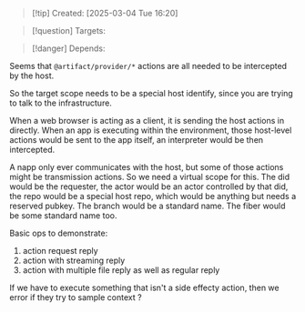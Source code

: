 
>[!tip] Created: [2025-03-04 Tue 16:20]

>[!question] Targets: 

>[!danger] Depends: 

Seems that `@artifact/provider/*` actions are all needed to be intercepted by the host.

So the target scope needs to be a special host identify, since you are trying to talk to the infrastructure.

When a web browser is acting as a client, it is sending the host actions in directly. When an app is executing within the environment, those host-level actions would be sent to the app itself, an interpreter would be then intercepted. 


A napp only ever communicates with the host, but some of those actions might be transmission actions.  So we need a virtual scope for this.  The did would be the requester, the actor would be an actor controlled by that did, the repo would be a special host repo, which would be anything but needs a reserved pubkey.  The branch would be a standard name.  The fiber would be some standard name too.

Basic ops to demonstrate:
1. action request reply
2. action with streaming reply
3. action with multiple file reply as well as regular reply

If we have to execute something that isn't a side effecty action, then we error if they try to sample context ?